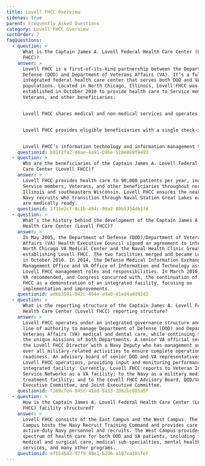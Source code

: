 ```yaml
---
title: Lovell FHCC Overview
sidenav: true
parent: Frequently Asked Questions
category: Lovell FHCC Overview
sortOrder: 7
faqQuestions:
  - question: >
      What is the Captain James A. Lovell Federal Health Care Center (Lovell
      FHCC)?
    answer: >
      Lovell FHCC is a first-of-its-kind partnership between the Department of
      Defense (DOD) and Department of Veterans Affairs (VA). It’s a fully
      integrated federal health care center that serves both DOD and VA patient
      populations. Located in North Chicago, Illinois, Lovell FHCC was
      established in October 2010 to provide health care to Service members,
      Veterans, and other beneficiaries.


      Lovell FHCC shares medical and non-medical services and operates via fully integrated DOD/VA medical personnel and leadership team. Now known as legacy interoperability capabilities, DOD and VA implemented functionalities enabling joint patient registration and orders portability for laboratory results and consultations; one medical staff with single departments; single systems such as human resources, finance, performance measures, workload, and personnel; and one local budget.


      Lovell FHCC provides eligible beneficiaries with a single check-in process and standardized patient care. Lovell FHCC provides a full spectrum of health care for patients, including full medical and surgical care, a large array of medical sub-specialties, a variety of mental health services, a Community Living Center, and many other programs.


      Lovell FHCC’s information technology and information management teams safely interface DOD and VA health information technology systems to support an integrated facility.
    questionid: b01f2fa2-d4ae-4a91-b9be-510e869f9493
  - question: >
      Who are the beneficiaries of the Captain James A. Lovell Federal Health
      Care Center (Lovell FHCC)?
    answer: >
      Lovell FHCC provides health care to 90,000 patients per year, including
      Service members, Veterans, and other beneficiaries throughout northern
      Illinois and southeastern Wisconsin. Lovell FHCC ensures the nearly 50,000
      Navy recruits who transition through Naval Station Great Lakes each year
      are medically ready.
    questionid: 2735e2cf-8c1b-494c-90a2-80b5334db1f8
  - question: >
      What’s the history behind the development of the Captain James A. Lovell
      Health Care Center (Lovell FHCC)?
    answer: >
      In May 2005, the Department of Defense (DOD)/Department of Veterans
      Affairs (VA) Health Executive Council signed an agreement to integrate the
      North Chicago VA Medical Center and the Naval Health Clinic Great Lakes,
      establishing Lovell FHCC. The two facilities merged and became Lovell FHCC
      in October 2010. In 2014, the Defense Medical Information Exchange Program
      Management Office and VA Office of Information and Technology assumed
      Lovell FHCC management roles and responsibilities. In March 2016, DOD and
      VA recommended, and Congress concurred with, the continuation of Lovell
      FHCC as a demonstration of an integrated facility, focusing on
      implementation and improvements.
    questionid: ad6b3591-942c-494e-a9a0-d1ed4add92d2
  - question: >
      What is the reporting structure of the Captain James A. Lovell Federal
      Health Care Center (Lovell FHCC) reporting structure?
    answer: >
      Lovell FHCC operates under an integrated governance structure and a single
      line of authority to manage Department of Defense (DOD) and Department of
      Veterans Affairs (VA) medical and dental care, while continuing to meet
      the unique missions of both Departments. A senior VA official serves as
      the Lovell FHCC Director with a Navy Deputy who has management authority
      over all military-related activities to ensure complete operational
      readiness. An advisory board of senior DOD and VA representatives oversees
      Lovell FHCC operations, providing input and monitoring performance as an
      integrated facility. Currently, Lovell FHCC reports to Veteran Integrated
      Service Networks as a VA facility; to the Navy as a military medical
      treatment facility; and to the Lovell FHCC Advisory Board, DOD/VA Health
      Executive Committee, and Joint Executive Committee.
    questionid: f369cfe4-945c-41ed-9a53-2d82bc085a5f
  - question: >
      How is the Captain James A. Lovell Federal Health Care Center (Lovell
      FHCC) facility structured?
    answer: >
      Lovell FHCC consists of the East Campus and the West Campus. The East
      Campus hosts the Navy Recruit Training Command and provides care to
      active-duty Navy personnel and recruits. The West Campus provides a full
      spectrum of health care for both DOD and VA patients, including full
      medical and surgical care, medical sub-specialties, mental health
      services, and many other programs.
    questionid: efb54642-97f9-40e1-b2d6-a107ea301fef
---
```

